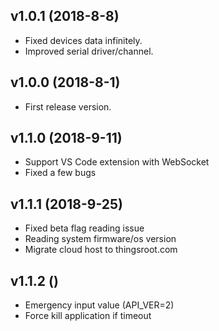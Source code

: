 v1.0.1 (2018-8-8)
-----------
* Fixed devices data infinitely.
* Improved serial driver/channel.

v1.0.0 (2018-8-1)
------------------

* First release version.

v1.1.0 (2018-9-11)
------------------

* Support VS Code extension with WebSocket
* Fixed a few bugs

v1.1.1 (2018-9-25)
------------------

* Fixed beta flag reading issue
* Reading system firmware/os version
* Migrate cloud host to thingsroot.com

v1.1.2 ()
------------------

* Emergency input value (API_VER=2)
* Force kill application if timeout
